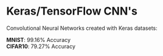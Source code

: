 # Keras/TensorFlow CNN's
Convolutional Neural Networks created with Keras datasets:

**MNIST**: 99.16% Accuracy\
**CIFAR10**: 79.27% Accuracy
